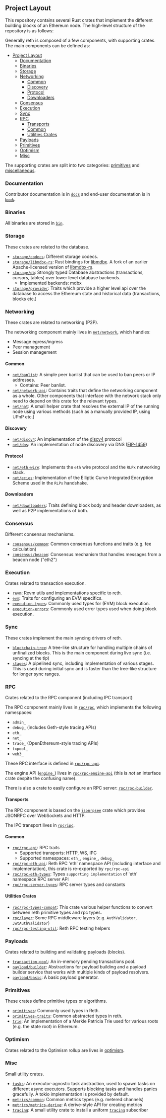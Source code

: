 ## Project Layout

This repository contains several Rust crates that implement the different building blocks of an Ethereum node. The high-level structure of the repository is as follows:

Generally reth is composed of a few components, with supporting crates. The main components can be defined as:

- [Project Layout](#project-layout)
  - [Documentation](#documentation)
  - [Binaries](#binaries)
  - [Storage](#storage)
  - [Networking](#networking)
    - [Common](#common)
    - [Discovery](#discovery)
    - [Protocol](#protocol)
    - [Downloaders](#downloaders)
  - [Consensus](#consensus)
  - [Execution](#execution)
  - [Sync](#sync)
  - [RPC](#rpc)
    - [Transports](#transports)
    - [Common](#common-1)
    - [Utilities Crates](#utilities-crates)
  - [Payloads](#payloads)
  - [Primitives](#primitives)
  - [Optimism](#optimism)
  - [Misc](#misc)

The supporting crates are split into two categories: [primitives](#primitives) and [miscellaneous](#misc).

### Documentation

Contributor documentation is in [`docs`](../../docs) and end-user documentation is in [`book`](../../book).

### Binaries

All binaries are stored in [`bin`](../../bin).

### Storage

These crates are related to the database.

- [`storage/codecs`](../../crates/storage/codecs): Different storage codecs.
- [`storage/libmdbx-rs`](../../crates/storage/libmdbx-rs): Rust bindings for [libmdbx](https://libmdbx.dqdkfa.ru). A fork of an earlier Apache-licensed version of [libmdbx-rs][libmdbx-rs].
- [`storage/db`](../../crates/storage/db): Strongly typed Database abstractions (transactions, cursors, tables) over lower level database backends.
  - Implemented backends: mdbx
- [`storage/provider`](../../crates/storage/provider): Traits which provide a higher level api over the database to access the Ethereum state and historical data (transactions, blocks etc.)


### Networking

These crates are related to networking (P2P).

The networking component mainly lives in [`net/network`](../../crates/net/network), which handles:

- Message egress/ingress
- Peer management
- Session management

#### Common

- [`net/banlist`](../../crates/net/banlist): A simple peer banlist that can be used to ban peers or IP addresses.
  - Contains: Peer banlist.
- [`net/network-api`](../../crates/net/network-api): Contains traits that define the networking component as a whole. Other components that interface with the network stack only need to depend on this crate for the relevant types.
- [`net/nat`](../../crates/net/nat): A small helper crate that resolves the external IP of the running node using various methods (such as a manually provided IP, using UPnP etc.)

#### Discovery

- [`net/discv4`](../../crates/net/discv4): An implementation of the [discv4][discv4] protocol
- [`net/dns`](../../crates/net/dns): An implementation of node discovery via DNS ([EIP-1459][eip-1459])

#### Protocol

- [`net/eth-wire`](../../crates/net/eth-wire): Implements the `eth` wire protocol and the ``RLPx`` networking stack.
- [`net/ecies`](../../crates/net/ecies): Implementation of the Elliptic Curve Integrated Encryption Scheme used in the ``RLPx`` handshake.

#### Downloaders

- [`net/downloaders`](../../crates/net/downloaders): Traits defining block body and header downloaders, as well as P2P implementations of both.

### Consensus

Different consensus mechanisms.

- [`consensus/common`](../../crates/consensus/common): Common consensus functions and traits (e.g. fee calculation)
- [`consensus/beacon`](../../crates/consensus/beacon): Consensus mechanism that handles messages from a beacon node ("eth2")

### Execution

Crates related to transaction execution.

- [`revm`](../../crates/revm): Revm utils and implementations specific to reth.
- [`evm`](../../crates/evm): Traits for configuring an EVM specifics.
- [`execution-types`](../../crates/evm/execution-types): Commonly used types for (EVM) block execution.
- [`execution-errors`](../../crates/evm/execution-errors): Commonly used error types used when doing block execution.

### Sync

These crates implement the main syncing drivers of reth.

- [`blockchain-tree`](../../crates/blockchain-tree): A tree-like structure for handling multiple chains of unfinalized blocks. This is the main component during live sync (i.e. syncing at the tip)
- [`stages`](../../crates/stages): A pipelined sync, including implementation of various stages. This is used during initial sync and is faster than the tree-like structure for longer sync ranges.

### RPC

Crates related to the RPC component (including IPC transport)

The RPC component mainly lives in [`rpc/rpc`](../../crates/rpc/rpc), which implements the following namespaces:

- `admin_`
- `debug_` (includes Geth-style tracing APIs)
- `eth_`
- `net_`
- `trace_` (OpenEthereum-style tracing APIs)
- `txpool_`
- `web3_`

These RPC interface is defined in [`rpc/rpc-api`](../../crates/rpc/rpc-api).

The engine API ([`engine_`][engine-spec]) lives in [`rpc/rpc-engine-api`](../../crates/rpc/rpc-engine-api) (this is *not* an interface crate despite the confusing name).

There is also a crate to easily configure an RPC server: [`rpc/rpc-builder`](../../crates/rpc/rpc-builder).

#### Transports

The RPC component is based on the [`jsonrpsee`][jsonrpsee] crate which provides JSONRPC over WebSockets and HTTP.

The IPC transport lives in [`rpc/ipc`](../../crates/rpc/ipc).

#### Common

- [`rpc/rpc-api`](../../crates/rpc/rpc-api): RPC traits
  - Supported transports: HTTP, WS, IPC
  - Supported namespaces: `eth_`, `engine_`, `debug_`
- [`rpc/rpc-eth-api`](../../crates/rpc/rpc-eth-api/): Reth RPC 'eth' namespace API (including interface and implementation), this crate is re-exported by `rpc/rpc-api`
- [`rpc/rpc-eth-types`](../../crates/rpc/rpc-eth-types/): Types `supporting implementation` of 'eth' namespace RPC server API
- [`rpc/rpc-server-types`](../../crates/rpc/rpc-server-types/): RPC server types and constants

#### Utilities Crates

- [`rpc/rpc-types-compat`](../../crates/rpc/rpc-types-compat): This crate various helper functions to convert between reth primitive types and rpc types.
- [`rpc/layer`](../../crates/rpc/rpc-layer/): Some RPC middleware layers (e.g. `AuthValidator`, `JwtAuthValidator`)
- [`rpc/rpc-testing-util`](../../crates/rpc/rpc-testing-util/): Reth RPC testing helpers

### Payloads

Crates related to building and validating payloads (blocks).

- [`transaction-pool`](../../crates/transaction-pool): An in-memory pending transactions pool.
- [`payload/builder`](../../crates/payload/builder): Abstractions for payload building and a payload builder service that works with multiple kinds of payload resolvers.
- [`payload/basic`](../../crates/payload/basic): A basic payload generator.

### Primitives

These crates define primitive types or algorithms.

- [`primitives`](../../crates/primitives): Commonly used types in Reth.
- [`primitives-traits`](../../crates/primitives-traits/): Common abstracted types in reth.
- [`trie`](../../crates/trie): An implementation of a Merkle Patricia Trie used for various roots (e.g. the state root) in Ethereum.

### Optimism

Crates related to the Optimism rollup are lives in [optimism](../../crates/optimism/).

### Misc

Small utility crates.

- [`tasks`](../../crates/tasks): An executor-agnostic task abstraction, used to spawn tasks on different async executors. Supports blocking tasks and handles panics gracefully. A tokio implementation is provided by default.
- [`metrics/common`](../../crates/metrics/src/common): Common metrics types (e.g. metered channels)
- [`metrics/metrics-derive`](https://github.com/rkrasiuk/metrics-derive): A derive-style API for creating metrics
- [`tracing`](../../crates/tracing): A small utility crate to install a uniform [`tracing`][tracing] subscriber

[libmdbx-rs]: https://crates.io/crates/libmdbx
[discv4]: https://github.com/ethereum/devp2p/blob/master/discv4.md
[jsonrpsee]: https://github.com/paritytech/jsonrpsee/
[tracing]: https://crates.io/crates/tracing
[eip-1459]: https://eips.ethereum.org/EIPS/eip-1459
[engine-spec]: https://github.com/ethereum/execution-apis/tree/main/src/engine
